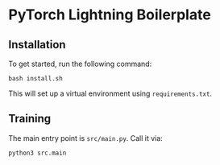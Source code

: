 # PyTorch Lightning Boilerplate

## Installation

To get started, run the following command:

```
bash install.sh
```

This will set up a virtual environment using `requirements.txt`.

## Training

The main entry point is `src/main.py`. Call it via:

```
python3 src.main
```
